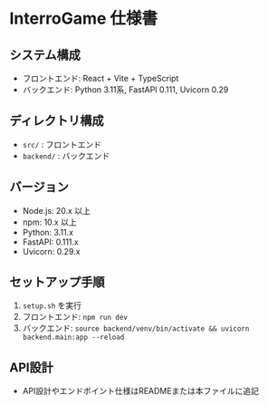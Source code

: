 # InterroGame 仕様書

## システム構成
- フロントエンド: React + Vite + TypeScript
- バックエンド: Python 3.11系, FastAPI 0.111, Uvicorn 0.29

## ディレクトリ構成
- `src/` : フロントエンド
- `backend/` : バックエンド

## バージョン
- Node.js: 20.x 以上
- npm: 10.x 以上
- Python: 3.11.x
- FastAPI: 0.111.x
- Uvicorn: 0.29.x

## セットアップ手順
1. `setup.sh` を実行
2. フロントエンド: `npm run dev`
3. バックエンド: `source backend/venv/bin/activate && uvicorn backend.main:app --reload`

## API設計
- API設計やエンドポイント仕様はREADMEまたは本ファイルに追記
